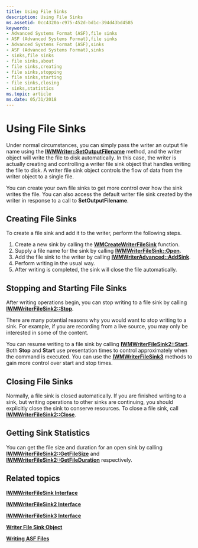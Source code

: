 ```yaml
---
title: Using File Sinks
description: Using File Sinks
ms.assetid: 0cc4320a-c975-452d-bd1c-394d43bd4585
keywords:
- Advanced Systems Format (ASF),file sinks
- ASF (Advanced Systems Format),file sinks
- Advanced Systems Format (ASF),sinks
- ASF (Advanced Systems Format),sinks
- sinks,file sinks
- file sinks,about
- file sinks,creating
- file sinks,stopping
- file sinks,starting
- file sinks,closing
- sinks,statistics
ms.topic: article
ms.date: 05/31/2018
---
```


# Using File Sinks

Under normal circumstances, you can simply pass the writer an output file name using the [**IWMWriter::SetOutputFilename**](/previous-versions/windows/desktop/api/Wmsdkidl/nf-wmsdkidl-iwmwriter-setoutputfilename) method, and the writer object will write the file to disk automatically. In this case, the writer is actually creating and controlling a writer file sink object that handles writing the file to disk. A writer file sink object controls the flow of data from the writer object to a single file.

You can create your own file sinks to get more control over how the sink writes the file. You can also access the default writer file sink created by the writer in response to a call to **SetOutputFilename**.

## Creating File Sinks

To create a file sink and add it to the writer, perform the following steps.

1.  Create a new sink by calling the [**WMCreateWriterFileSink**](/previous-versions/windows/desktop/api/Wmsdkidl/nf-wmsdkidl-wmcreatewriterfilesink) function.
2.  Supply a file name for the sink by calling [**IWMWriterFileSink::Open**](/previous-versions/windows/desktop/api/Wmsdkidl/nf-wmsdkidl-iwmwriterfilesink-open).
3.  Add the file sink to the writer by calling [**IWMWriterAdvanced::AddSink**](/previous-versions/windows/desktop/api/Wmsdkidl/nf-wmsdkidl-iwmwriteradvanced-addsink).
4.  Perform writing in the usual way.
5.  After writing is completed, the sink will close the file automatically.

## Stopping and Starting File Sinks

After writing operations begin, you can stop writing to a file sink by calling [**IWMWriterFileSink2::Stop**](/previous-versions/windows/desktop/api/Wmsdkidl/nf-wmsdkidl-iwmwriterfilesink2-stop).

There are many potential reasons why you would want to stop writing to a sink. For example, if you are recording from a live source, you may only be interested in some of the content.

You can resume writing to a file sink by calling [**IWMWriterFileSink2::Start**](/previous-versions/windows/desktop/api/Wmsdkidl/nf-wmsdkidl-iwmwriterfilesink2-start). Both **Stop** and **Start** use presentation times to control approximately when the command is executed. You can use the [**IWMWriterFileSink3**](/previous-versions/windows/desktop/api/wmsdkidl/nn-wmsdkidl-iwmwriterfilesink3) methods to gain more control over start and stop times.

## Closing File Sinks

Normally, a file sink is closed automatically. If you are finished writing to a sink, but writing operations to other sinks are continuing, you should explicitly close the sink to conserve resources. To close a file sink, call [**IWMWriterFileSink2::Close**](/previous-versions/windows/desktop/api/Wmsdkidl/nf-wmsdkidl-iwmwriterfilesink2-close).

## Getting Sink Statistics

You can get the file size and duration for an open sink by calling [**IWMWriterFileSink2::GetFileSize**](/previous-versions/windows/desktop/api/Wmsdkidl/nf-wmsdkidl-iwmwriterfilesink2-getfilesize) and [**IWMWriterFileSink2::GetFileDuration**](/previous-versions/windows/desktop/api/Wmsdkidl/nf-wmsdkidl-iwmwriterfilesink2-getfileduration) respectively.

## Related topics

<dl> <dt>

[**IWMWriterFileSink Interface**](/previous-versions/windows/desktop/api/wmsdkidl/nn-wmsdkidl-iwmwriterfilesink)
</dt> <dt>

[**IWMWriterFileSink2 Interface**](/previous-versions/windows/desktop/api/wmsdkidl/nn-wmsdkidl-iwmwriterfilesink2)
</dt> <dt>

[**IWMWriterFileSink3 Interface**](/previous-versions/windows/desktop/api/wmsdkidl/nn-wmsdkidl-iwmwriterfilesink3)
</dt> <dt>

[**Writer File Sink Object**](writer-file-sink-object.md)
</dt> <dt>

[**Writing ASF Files**](writing-asf-files.md)
</dt> </dl>

 

 




